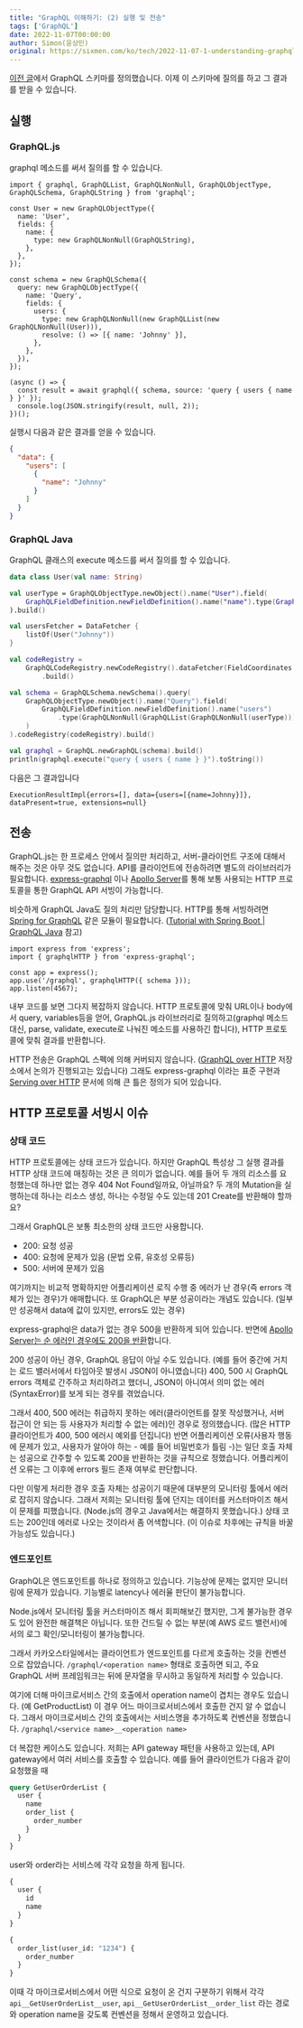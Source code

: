 ```yaml
---
title: "GraphQL 이해하기: (2) 실행 및 전송"
tags: ['GraphQL']
date: 2022-11-07T00:00:00
author: Simon(윤상민)
original: https://sixmen.com/ko/tech/2022-11-07-1-understanding-graphql-2-execution/
---
```


[이전 글](/ko/2022-10-04-1-understanding-graphql-1-schema/)에서 GraphQL 스키마를 정의했습니다. 이제 이 스키마에 질의를 하고 그 결과를 받을 수 있습니다.

<!--more-->

## 실행

### GraphQL.js

graphql 메소드를 써서 질의를 할 수 있습니다.

```tsx
import { graphql, GraphQLList, GraphQLNonNull, GraphQLObjectType, GraphQLSchema, GraphQLString } from 'graphql';

const User = new GraphQLObjectType({
  name: 'User',
  fields: {
    name: {
      type: new GraphQLNonNull(GraphQLString),
    },
  },
});

const schema = new GraphQLSchema({
  query: new GraphQLObjectType({
    name: 'Query',
    fields: {
      users: {
        type: new GraphQLNonNull(new GraphQLList(new GraphQLNonNull(User))),
        resolve: () => [{ name: 'Johnny' }],
      },
    },
  }),
});

(async () => {
  const result = await graphql({ schema, source: 'query { users { name } }' });
  console.log(JSON.stringify(result, null, 2));
})();
```

실행시 다음과 같은 결과를 얻을 수 있습니다.

```json
{
  "data": {
    "users": [
      {
        "name": "Johnny"
      }
    ]
  }
}
```

### GraphQL Java

GraphQL 클래스의 execute 메소드를 써서 질의를 할 수 있습니다.

```kotlin
data class User(val name: String)

val userType = GraphQLObjectType.newObject().name("User").field(
    GraphQLFieldDefinition.newFieldDefinition().name("name").type(GraphQLNonNull(GraphQLString))
).build()

val usersFetcher = DataFetcher {
    listOf(User("Johnny"))
}

val codeRegistry =
    GraphQLCodeRegistry.newCodeRegistry().dataFetcher(FieldCoordinates.coordinates("Query", "users"), usersFetcher)
        .build()

val schema = GraphQLSchema.newSchema().query(
    GraphQLObjectType.newObject().name("Query").field(
        GraphQLFieldDefinition.newFieldDefinition().name("users")
            .type(GraphQLNonNull(GraphQLList(GraphQLNonNull(userType))))
    )
).codeRegistry(codeRegistry).build()

val graphql = GraphQL.newGraphQL(schema).build()
println(graphql.execute("query { users { name } }").toString())
```

다음은 그 결과입니다

```
ExecutionResultImpl{errors=[], data={users=[{name=Johnny}]}, dataPresent=true, extensions=null}
```

## 전송

GraphQL.js는 한 프로세스 안에서 질의만 처리하고, 서버-클라이언트 구조에 대해서 해주는 것은 아무 것도 없습니다. API를 클라이언트에 전송하려면 별도의 라이브러리가 필요합니다. [express-graphql](https://github.com/graphql/express-graphql) 이나 [Apollo Server](https://www.apollographql.com/docs/apollo-server/)를 통해 보통 사용되는 HTTP 프로토콜을 통한 GraphQL API 서빙이 가능합니다.

비슷하게 GraphQL Java도 질의 처리만 담당합니다. HTTP를 통해 서빙하려면 [Spring for GraphQL](https://spring.io/projects/spring-graphql) 같은 모듈이 필요합니다. ([Tutorial with Spring Boot | GraphQL Java](https://www.graphql-java.com/tutorials/getting-started-with-spring-boot/) 참고)

```tsx
import express from 'express';
import { graphqlHTTP } from 'express-graphql';

const app = express();
app.use('/graphql', graphqlHTTP({ schema }));
app.listen(4567);
```

내부 코드를 보면 그다지 복잡하지 않습니다. HTTP 프로토콜에 맞춰 URL이나 body에서 query, variables등을 얻어, GraphQL.js 라이브러리로 질의하고(graphql 메소드 대신, parse, validate, execute로 나눠진 메소드를 사용하긴 합니다), HTTP 프로토콜에 맞춰 결과를 반환합니다.

HTTP 전송은 GraphQL 스펙에 의해 커버되지 않습니다. ([GraphQL over HTTP](https://github.com/graphql/graphql-over-http) 저장소에서 논의가 진행되고는 있습니다) 그래도 express-graphql 이라는 표준 구현과 [Serving over HTTP](https://graphql.org/learn/serving-over-http/) 문서에 의해 큰 틀은 정의가 되어 있습니다.

## HTTP 프로토콜 서빙시 이슈

### 상태 코드

HTTP 프로토콜에는 상태 코드가 있습니다. 하지만 GraphQL 특성상 그 실행 결과를 HTTP 상태 코드에 매칭하는 것은 큰 의미가 없습니다. 예를 들어 두 개의 리소스를 요청했는데 하나만 없는 경우 404 Not Found일까요, 아닐까요? 두 개의 Mutation을 실행하는데 하나는 리소스 생성, 하나는 수정일 수도 있는데 201 Create를 반환해야 할까요?

그래서 GraphQL은 보통 최소한의 상태 코드만 사용합니다.

- 200: 요청 성공
- 400: 요청에 문제가 있음 (문법 오류, 유호성 오류등)
- 500: 서버에 문제가 있음

여기까지는 비교적 명확하지만 어플리케이션 로직 수행 중 에러가 난 경우(즉 errors 객체가 있는 경우)가 애매합니다. 또 GraphQL은 부분 성공이라는 개념도 있습니다. (일부만 성공해서 data에 값이 있지만, errors도 있는 경우)

express-graphql은 data가 없는 경우 500을 반환하게 되어 있습니다. 반면에 [Apollo Server는 순 에러인 경우에도 200을 반환](https://www.apollographql.com/docs/apollo-server/data/errors/#setting-http-status-code-and-headers)합니다.

200 성공이 아닌 경우, GraphQL 응답이 아닐 수도 있습니다. (예를 들어 중간에 거치는 로드 밸러서에서 타임아웃 발생시 JSON이 아니였습니다) 400, 500 시 GraphQL errors 객체로 간주하고 처리하려고 했더니, JSON이 아니여서 의미 없는 에러(SyntaxError)를 보게 되는 경우를 겪었습니다.

그래서 400, 500 에러는 취급하지 못하는 에러(클라이언트를 잘못 작성했거나, 서버 접근이 안 되는 등 사용자가 처리할 수 없는 에러)인 경우로 정의했습니다. (많은 HTTP 클라이언트가 400, 500 에러시 예외를 던집니다) 반면 어플리케이션 오류(사용자 행동에 문제가 있고, 사용자가 알아야 하는 - 예를 들어 비밀번호가 틀림 -)는 일단 호출 자체는 성공으로 간주할 수 있도록 200을 반환하는 것을 규칙으로 정했습니다. 어플리케이션 오류는 그 이후에 errors 필드 존재 여부로 판단합니다.

다만 이렇게 처리한 경우 호출 자체는 성공이기 때문에 대부분의 모니터링 툴에서 에러로 잡히지 않습니다. 그래서 저희는 모니터링 툴에 던지는 데이터를 커스터마이즈 해서 이 문제를 피했습니다. (Node.js의 경우고 Java에서는 해결하지 못했습니다.) 상태 코드는 200인데 에러로 나오는 것이라서 좀 어색합니다. (이 이슈로 차후에는 규칙을 바꿀 가능성도 있습니다.)

### 엔드포인트

GraphQL은 엔드포인트를 하나로 정의하고 있습니다. 기능상에 문제는 없지만 모니터링에 문제가 있습니다. 기능별로 latency나 에러율 판단이 불가능합니다.

Node.js에서 모니터링 툴을 커스터마이즈 해서 회피해보긴 했지만, 그게 불가능한 경우도 있어 완전한 해결책은 아닙니다. 또한 건드릴 수 없는 부분(예 AWS 로드 밸런서)에서의 로그 확인/모니터링이 불가능합니다.

그래서 카카오스타일에서는 클라이언트가 엔드포인트를 다르게 호출하는 것을 컨벤션으로 잡았습니다. `/graphql/<operation name>` 형태로 호출하면 되고, 주요 GraphQL 서버 프레임워크는 뒤에 문자열을 무시하고 동일하게 처리할 수 있습니다.

여기에 더해 마이크로서비스 간의 호출에서 operation name이 겹치는 경우도 있습니다. (예 GetProductList) 이 경우 어느 마이크로서비스에서 호출한 건지 알 수 없습니다. 그래서 마이크로서비스 간의 호출에서는 서비스명을 추가하도록 컨벤션을 정했습니다. `/graphql/<service name>__<operation name>`

더 복잡한 케이스도 있습니다. 저희는 API gateway 패턴을 사용하고 있는데, API gateway에서 여러 서비스를 호출할 수 있습니다. 예를 들어 클라이언트가 다음과 같이 요청했을 때

```graphql
query GetUserOrderList {
  user {
    name
    order_list {
      order_number
    }
  }
}
```

user와 order라는 서비스에 각각 요청을 하게 됩니다.

```graphql
{
  user {
    id
    name
  }
}
```

```graphql
{
  order_list(user_id: "1234") {
    order_number
  }
}
```

이때 각 마이크로서비스에서 어떤 식으로 요청이 온 건지 구분하기 위해서 각각 `api__GetUserOrderList__user`, `api__GetUserOrderList__order_list` 라는 경로와 operation name을 갖도록 컨벤션을 정해서 운영하고 있습니다.
